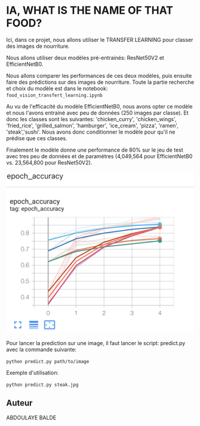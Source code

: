 # IA, WHAT IS THE NAME OF THAT FOOD?

Ici, dans ce projet, nous allons utiliser le TRANSFER LEARNING pour
classer des images de nourriture.

Nous allons utiliser deux modèles pré-entrainés: ResNet50V2 et EfficientNetB0.

Nous allons comparer les performances de ces deux modèles, puis ensuite
faire des prédictions sur des images de nourriture.
Toute la partie recherche et choix du modèle est dans le notebook:
``food_vision_transfert_learning.ipynb``

Au vu de l'efficacité du modèle EfficientNetB0, nous avons opter ce modèle et
nous l'avons entrainé avec peu de données (250 images par classe).
Et donc les classes sont les suivantes: 'chicken_curry', 'chicken_wings', 'fried_rice', 'grilled_salmon',
'hamburger', 'ice_cream', 'pizza', 'ramen', 'steak','sushi'.
Nous avons donc conditionner le modèle pour qu'il ne prédise que ces classes.

Finalement le modèle donne une performance de 80% sur le jeu de test avec tres peu de données et 
de paramètres (4,049,564 pour EfficientNetB0 vs. 23,564,800 pour ResNet50V2).

![plot](food_vision_tensorflowBoard.png)

Pour lancer la prediction sur une image, il faut lancer le script:
predict.py avec la commande suivante:

```python predict.py path/to/image```

Exemple d'utilisation:

```python predict.py steak.jpg```

## Auteur
ABDOULAYE BALDE
